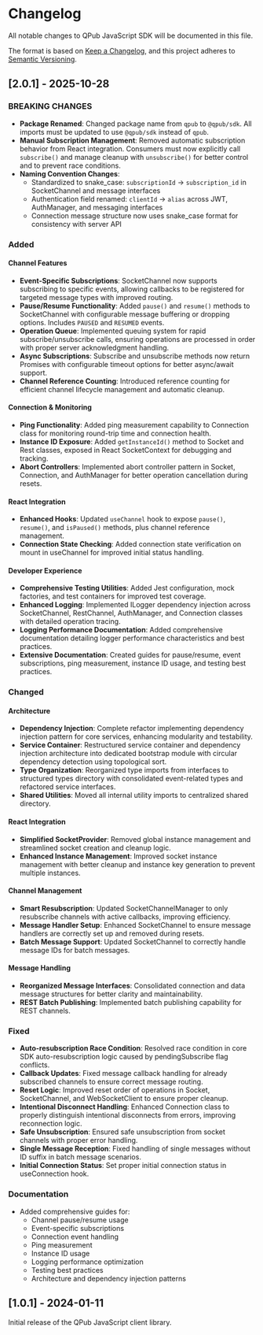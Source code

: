 # Changelog

All notable changes to QPub JavaScript SDK will be documented in this file.

The format is based on [Keep a Changelog](https://keepachangelog.com/en/1.0.0/),
and this project adheres to [Semantic Versioning](https://semver.org/spec/v2.0.0.html).

## [2.0.1] - 2025-10-28

### BREAKING CHANGES

- **Package Renamed**: Changed package name from `qpub` to `@qpub/sdk`. All imports must be updated to use `@qpub/sdk` instead of `qpub`.
- **Manual Subscription Management**: Removed automatic subscription behavior from React integration. Consumers must now explicitly call `subscribe()` and manage cleanup with `unsubscribe()` for better control and to prevent race conditions.
- **Naming Convention Changes**:
    - Standardized to snake_case: `subscriptionId` → `subscription_id` in SocketChannel and message interfaces
    - Authentication field renamed: `clientId` → `alias` across JWT, AuthManager, and messaging interfaces
    - Connection message structure now uses snake_case format for consistency with server API

### Added

#### Channel Features

- **Event-Specific Subscriptions**: SocketChannel now supports subscribing to specific events, allowing callbacks to be registered for targeted message types with improved routing.
- **Pause/Resume Functionality**: Added `pause()` and `resume()` methods to SocketChannel with configurable message buffering or dropping options. Includes `PAUSED` and `RESUMED` events.
- **Operation Queue**: Implemented queuing system for rapid subscribe/unsubscribe calls, ensuring operations are processed in order with proper server acknowledgment handling.
- **Async Subscriptions**: Subscribe and unsubscribe methods now return Promises with configurable timeout options for better async/await support.
- **Channel Reference Counting**: Introduced reference counting for efficient channel lifecycle management and automatic cleanup.

#### Connection & Monitoring

- **Ping Functionality**: Added ping measurement capability to Connection class for monitoring round-trip time and connection health.
- **Instance ID Exposure**: Added `getInstanceId()` method to Socket and Rest classes, exposed in React SocketContext for debugging and tracking.
- **Abort Controllers**: Implemented abort controller pattern in Socket, Connection, and AuthManager for better operation cancellation during resets.

#### React Integration

- **Enhanced Hooks**: Updated `useChannel` hook to expose `pause()`, `resume()`, and `isPaused()` methods, plus channel reference management.
- **Connection State Checking**: Added connection state verification on mount in useChannel for improved initial status handling.

#### Developer Experience

- **Comprehensive Testing Utilities**: Added Jest configuration, mock factories, and test containers for improved test coverage.
- **Enhanced Logging**: Implemented ILogger dependency injection across SocketChannel, RestChannel, AuthManager, and Connection classes with detailed operation tracing.
- **Logging Performance Documentation**: Added comprehensive documentation detailing logger performance characteristics and best practices.
- **Extensive Documentation**: Created guides for pause/resume, event subscriptions, ping measurement, instance ID usage, and testing best practices.

### Changed

#### Architecture

- **Dependency Injection**: Complete refactor implementing dependency injection pattern for core services, enhancing modularity and testability.
- **Service Container**: Restructured service container and dependency injection architecture into dedicated bootstrap module with circular dependency detection using topological sort.
- **Type Organization**: Reorganized type imports from interfaces to structured types directory with consolidated event-related types and refactored service interfaces.
- **Shared Utilities**: Moved all internal utility imports to centralized shared directory.

#### React Integration

- **Simplified SocketProvider**: Removed global instance management and streamlined socket creation and cleanup logic.
- **Enhanced Instance Management**: Improved socket instance management with better cleanup and instance key generation to prevent multiple instances.

#### Channel Management

- **Smart Resubscription**: Updated SocketChannelManager to only resubscribe channels with active callbacks, improving efficiency.
- **Message Handler Setup**: Enhanced SocketChannel to ensure message handlers are correctly set up and removed during resets.
- **Batch Message Support**: Updated SocketChannel to correctly handle message IDs for batch messages.

#### Message Handling

- **Reorganized Message Interfaces**: Consolidated connection and data message structures for better clarity and maintainability.
- **REST Batch Publishing**: Implemented batch publishing capability for REST channels.

### Fixed

- **Auto-resubscription Race Condition**: Resolved race condition in core SDK auto-resubscription logic caused by pendingSubscribe flag conflicts.
- **Callback Updates**: Fixed message callback handling for already subscribed channels to ensure correct message routing.
- **Reset Logic**: Improved reset order of operations in Socket, SocketChannel, and WebSocketClient to ensure proper cleanup.
- **Intentional Disconnect Handling**: Enhanced Connection class to properly distinguish intentional disconnects from errors, improving reconnection logic.
- **Safe Unsubscription**: Ensured safe unsubscription from socket channels with proper error handling.
- **Single Message Reception**: Fixed handling of single messages without ID suffix in batch message scenarios.
- **Initial Connection Status**: Set proper initial connection status in useConnection hook.

### Documentation

- Added comprehensive guides for:
    - Channel pause/resume usage
    - Event-specific subscriptions
    - Connection event handling
    - Ping measurement
    - Instance ID usage
    - Logging performance optimization
    - Testing best practices
    - Architecture and dependency injection patterns

## [1.0.1] - 2024-01-11

Initial release of the QPub JavaScript client library.

[v2.0.0]: https://github.com/qpubio/qpub-js/compare/v1.0.0...v2.0.0
[v1.0.1]: https://github.com/qpubio/qpub-js/releases/tag/v1.0.0
